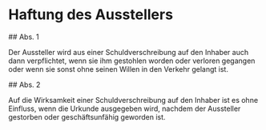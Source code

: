 # Haftung des Ausstellers



\#\# Abs. 1

 Der Aussteller wird aus einer Schuldverschreibung auf den Inhaber auch dann verpflichtet, wenn sie ihm gestohlen worden oder verloren gegangen oder wenn sie sonst ohne seinen Willen in den Verkehr gelangt ist.

\#\# Abs. 2

 Auf die Wirksamkeit einer Schuldverschreibung auf den Inhaber ist es ohne Einfluss, wenn die Urkunde ausgegeben wird, nachdem der Aussteller gestorben oder geschäftsunfähig geworden ist. 

